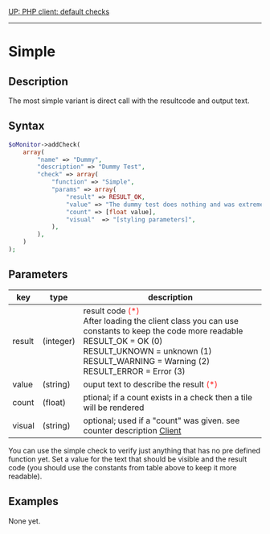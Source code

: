 <style>
	.required{color:#f22;}
	.optional{color:#888;}
</style>

[UP: PHP client: default checks](../client-php-checks.md)

--- 

# Simple #


## Description ##

The most simple variant is direct call with the resultcode and output text. 


## Syntax ##

```php
$oMonitor->addCheck(
	array(
		"name" => "Dummy",
		"description" => "Dummy Test",
		"check" => array(
			"function" => "Simple",
			"params" => array(
				"result" => RESULT_OK,
				"value" => "The dummy test does nothing and was extremely successful",
				"count" => [float value],
				"visual"  => "[styling parameters]",
			),
		),
	)
);
```


## Parameters ##


| key        | type     | description |
|---         |---       |---
|result      |(integer) | result code <span class="required">(*)</span><br>After loading the client class you can use constants to keep the code more readable<br>RESULT_OK = OK (0)<br>RESULT_UKNOWN = unknown (1)<br>RESULT_WARNING = Warning (2) <br>RESULT_ERROR = Error (3) |
|value       |(string)  | ouput text to describe the result <span class="required">(*)</span> |
|count       |(float)   | ptional; if a count exists in a check then a tile will be rendered |
|visual      |(string)  | optional; used if a "count" was given. see counter description [Client](../client.md)|

You can use the simple check to verify just anything that has no pre defined function
yet. Set a value for the text that should be visible and the result code (you should use the constants from table above to keep it more readable).


## Examples ##

None yet.